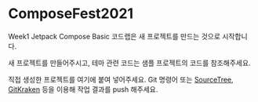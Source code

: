 # ComposeFest2021
Week1 Jetpack Compose Basic 코드랩은 새 프로젝트를 만드는 것으로 시작합니다.

새 프로젝트를 만들어주시고, 테마 관련 코드는 샘플 프로젝트의 코드를 참조해주세요.



직접 생성한 프로젝트를 여기에 붙여 넣어주세요.
Git 명령어 또는 [SourceTree](https://www.sourcetreeapp.com/), [GitKraken](https://www.gitkraken.com/) 등을 이용해 작업 결과를 push 해주세요.



